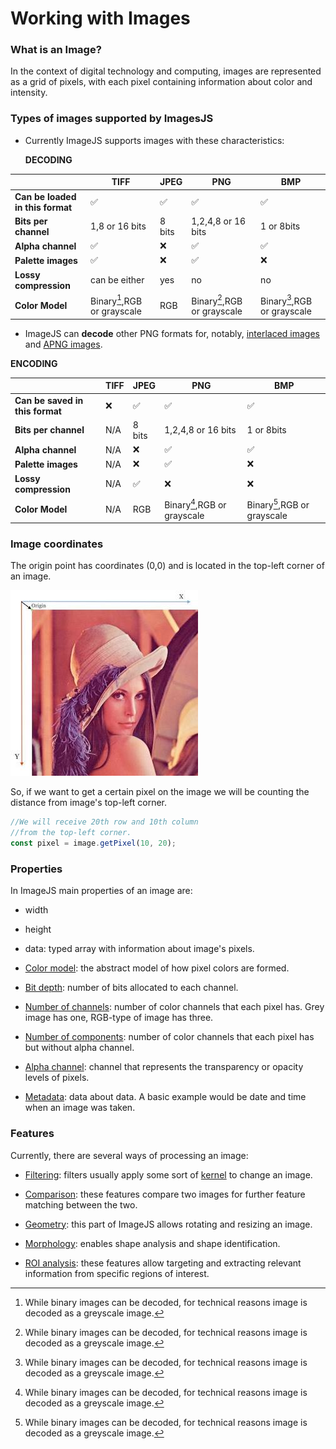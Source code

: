 # Working with Images

### What is an Image?

In the context of digital technology and computing, images are represented as a grid of pixels, with each pixel containing information about color and intensity.

### Types of images supported by ImagesJS

- Currently ImageJS supports images with these characteristics:

  **DECODING**

|                                  | TIFF                        | JPEG     | PNG                         | BMP                         |
| -------------------------------- | --------------------------- | -------- | --------------------------- | --------------------------- |
| **Can be loaded in this format** | &#9989;                     | &#9989;  | &#9989;                     | &#9989;                     |
| **Bits per channel**             | 1,8 or 16 bits              | 8 bits   | 1,2,4,8 or 16 bits          | 1 or 8bits                  |
| **Alpha channel**                | &#9989;                     | &#10060; | &#9989;                     | &#9989;                     |
| **Palette images**               | &#9989;                     | &#10060; | &#9989;                     | &#10060;                    |
| **Lossy compression**            | can be either               | yes      | no                          | no                          |
| **Color Model**                  | Binary[^1],RGB or grayscale | RGB      | Binary[^1],RGB or grayscale | Binary[^1],RGB or grayscale |

[^1]: While binary images can be decoded, for technical reasons image is decoded as a greyscale image.

- ImageJS can **decode** other PNG formats for, notably, [interlaced images](<https://en.wikipedia.org/wiki/Interlacing_(bitmaps)>) and [APNG images](https://en.wikipedia.org/wiki/APNG).

**ENCODING**

|                                 | TIFF     | JPEG     | PNG                         | BMP                         |
| ------------------------------- | -------- | -------- | --------------------------- | --------------------------- |
| **Can be saved in this format** | &#10060; | &#9989;  | &#9989;                     | &#9989;                     |
| **Bits per channel**            | N/A      | 8 bits   | 1,2,4,8 or 16 bits          | 1 or 8bits                  |
| **Alpha channel**               | N/A      | &#10060; | &#9989;                     | &#9989;                     |
| **Palette images**              | N/A      | &#10060; | &#9989;                     | &#10060;                    |
| **Lossy compression**           | N/A      | &#9989;  | &#10060;                    | &#10060;                    |
| **Color Model**                 | N/A      | RGB      | Binary[^1],RGB or grayscale | Binary[^1],RGB or grayscale |

### Image coordinates

The origin point has coordinates (0,0) and is located in the top-left corner of an image.

![Image coordinates](./images/workingWithImages/coordinatesImage.jpg)

So, if we want to get a certain pixel on the image we will be counting the distance from image's top-left corner.

```ts
//We will receive 20th row and 10th column
//from the top-left corner.
const pixel = image.getPixel(10, 20);
```

### Properties

In ImageJS main properties of an image are:

- width

- height

- data: typed array with information about image's pixels.

- [Color model](../glossary.md#color-model 'internal link on color model'): the abstract model of how pixel colors are formed.

- [Bit depth](../glossary.md#bit-depth 'internal link on bit depth'): number of bits allocated to each channel.

- [Number of channels](../glossary.md#channel 'internal link on channels'): number of color channels that each pixel has. Grey image has one, RGB-type of image has three.

- [Number of components](../glossary.md#component 'internal link on components'): number of color channels that each pixel has but without alpha channel.

- [Alpha channel](../glossary.md#alpha-channel 'internal link on alpha-channel'): channel that represents the transparency or opacity levels of pixels.

- [Metadata](../glossary.md#metadata 'internal link on metadata'): data about data. A basic example would be date and time when an image was taken.

### Features

Currently, there are several ways of processing an image:

- [Filtering](../features/filters/filters.md 'internal link on filters'): filters usually apply some sort of [kernel](../glossary.md#kernel 'internal link on kernel') to change an image.

- [Comparison](../features/comparison/comparison.md 'internal link on comparison'): these features compare two images for further feature matching between the two.

- [Geometry](../features/geometry/geometry.md 'internal link on geometry'): this part of ImageJS allows rotating and resizing an image.

- [Morphology](../features/morphology/morphology.md 'internal link on morphology'): enables shape analysis and shape identification.

- [ROI analysis](../features/regions-of-interest/regions-of-interest.md 'internal link on roi analysis'): these features allow targeting and extracting relevant information from specific regions of interest.
